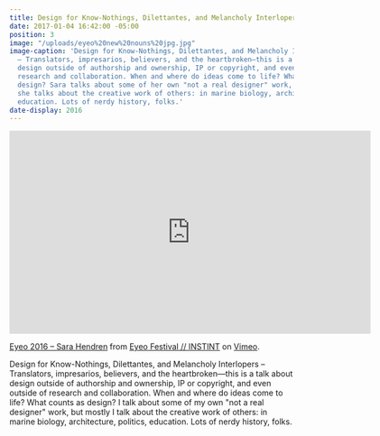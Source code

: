 ```yaml
---
title: Design for Know-Nothings, Dilettantes, and Melancholy Interlopers, Eyeo 2016
date: 2017-01-04 16:42:00 -05:00
position: 3
image: "/uploads/eyeo%20new%20nouns%20jpg.jpg"
image-caption: 'Design for Know-Nothings, Dilettantes, and Melancholy Interlopers
  – Translators, impresarios, believers, and the heartbroken—this is a talk about
  design outside of authorship and ownership, IP or copyright, and even outside of
  research and collaboration. When and where do ideas come to life? What counts as
  design? Sara talks about some of her own "not a real designer" work, but mostly
  she talks about the creative work of others: in marine biology, architecture, politics,
  education. Lots of nerdy history, folks.'
date-display: 2016
---
```


<iframe src="https://player.vimeo.com/video/179040817?color=d9d0d0" width="640" height="360" frameborder="0" webkitallowfullscreen mozallowfullscreen allowfullscreen></iframe>
<p><a href="https://vimeo.com/179040817">Eyeo 2016 &ndash; Sara Hendren</a> from <a href="https://vimeo.com/eyeofestival">Eyeo Festival  //  INSTINT</a> on <a href="https://vimeo.com">Vimeo</a>.</p>

Design for Know-Nothings, Dilettantes, and Melancholy Interlopers – Translators, impresarios, believers, and the heartbroken—this is a talk about design outside of authorship and ownership, IP or copyright, and even outside of research and collaboration. When and where do ideas come to life? What counts as design? I talk about some of my own "not a real designer" work, but mostly I talk about the creative work of others: in marine biology, architecture, politics, education. Lots of nerdy history, folks.